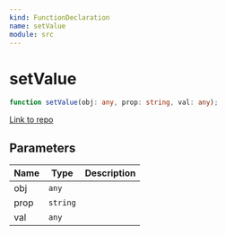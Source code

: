 ```yaml
---
kind: FunctionDeclaration
name: setValue
module: src
---
```


# setValue

```ts
function setValue(obj: any, prop: string, val: any);
```

[Link to repo](https://github.com/ngneat/transloco/blob/master/projects/ngneat/transloco/src/lib/helpers.ts#L12-L29)

## Parameters

| Name | Type     | Description |
| ---- | -------- | ----------- |
| obj  | `any`    |             |
| prop | `string` |             |
| val  | `any`    |             |
